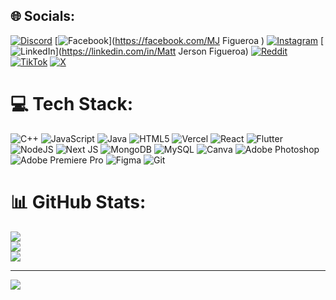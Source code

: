## 🌐 Socials:
[![Discord](https://img.shields.io/badge/Discord-%237289DA.svg?logo=discord&logoColor=white)](https://discord.gg/451049435279917056) [![Facebook](https://img.shields.io/badge/Facebook-%231877F2.svg?logo=Facebook&logoColor=white)](https://facebook.com/MJ Figueroa ) [![Instagram](https://img.shields.io/badge/Instagram-%23E4405F.svg?logo=Instagram&logoColor=white)](https://instagram.com/mjmiiranda) [![LinkedIn](https://img.shields.io/badge/LinkedIn-%230077B5.svg?logo=linkedin&logoColor=white)](https://linkedin.com/in/Matt Jerson Figueroa) [![Reddit](https://img.shields.io/badge/Reddit-%23FF4500.svg?logo=Reddit&logoColor=white)](https://reddit.com/user/Mixui_) [![TikTok](https://img.shields.io/badge/TikTok-%23000000.svg?logo=TikTok&logoColor=white)](https://tiktok.com/@Mixui_) [![X](https://img.shields.io/badge/X-black.svg?logo=X&logoColor=white)](https://x.com/@MatttJerson) 

# 💻 Tech Stack:
![C++](https://img.shields.io/badge/c++-%2300599C.svg?style=for-the-badge&logo=c%2B%2B&logoColor=white) ![JavaScript](https://img.shields.io/badge/javascript-%23323330.svg?style=for-the-badge&logo=javascript&logoColor=%23F7DF1E) ![Java](https://img.shields.io/badge/java-%23ED8B00.svg?style=for-the-badge&logo=openjdk&logoColor=white) ![HTML5](https://img.shields.io/badge/html5-%23E34F26.svg?style=for-the-badge&logo=html5&logoColor=white) ![Vercel](https://img.shields.io/badge/vercel-%23000000.svg?style=for-the-badge&logo=vercel&logoColor=white) ![React](https://img.shields.io/badge/react-%2320232a.svg?style=for-the-badge&logo=react&logoColor=%2361DAFB) ![Flutter](https://img.shields.io/badge/Flutter-%2302569B.svg?style=for-the-badge&logo=Flutter&logoColor=white) ![NodeJS](https://img.shields.io/badge/node.js-6DA55F?style=for-the-badge&logo=node.js&logoColor=white) ![Next JS](https://img.shields.io/badge/Next-black?style=for-the-badge&logo=next.js&logoColor=white) ![MongoDB](https://img.shields.io/badge/MongoDB-%234ea94b.svg?style=for-the-badge&logo=mongodb&logoColor=white) ![MySQL](https://img.shields.io/badge/mysql-4479A1.svg?style=for-the-badge&logo=mysql&logoColor=white) ![Canva](https://img.shields.io/badge/Canva-%2300C4CC.svg?style=for-the-badge&logo=Canva&logoColor=white) ![Adobe Photoshop](https://img.shields.io/badge/adobe%20photoshop-%2331A8FF.svg?style=for-the-badge&logo=adobe%20photoshop&logoColor=white) ![Adobe Premiere Pro](https://img.shields.io/badge/Adobe%20Premiere%20Pro-9999FF.svg?style=for-the-badge&logo=Adobe%20Premiere%20Pro&logoColor=white) ![Figma](https://img.shields.io/badge/figma-%23F24E1E.svg?style=for-the-badge&logo=figma&logoColor=white) ![Git](https://img.shields.io/badge/git-%23F05033.svg?style=for-the-badge&logo=git&logoColor=white)
# 📊 GitHub Stats:
![](https://github-readme-stats.vercel.app/api?username=MattJerson&theme=dark&hide_border=false&include_all_commits=false&count_private=false)<br/>
![](https://github-readme-streak-stats.herokuapp.com/?user=MattJerson&theme=dark&hide_border=false)<br/>
![](https://github-readme-stats.vercel.app/api/top-langs/?username=MattJerson&theme=dark&hide_border=false&include_all_commits=false&count_private=false&layout=compact)

---
[![](https://visitcount.itsvg.in/api?id=MattJerson&icon=0&color=0)](https://visitcount.itsvg.in)

<!-- Proudly created with GPRM ( https://gprm.itsvg.in ) -->
